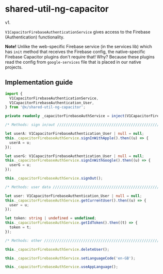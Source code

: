 # shared-util-ng-capacitor

v1.

`V1CapacitorFirebaseAuthenticationService` gives access to the Firebase (Authentication) functionality.

**Note!** Unlike the web-specific Firebase service (in the services lib) which has `init` method that receives the Firebase config, the native-specific Firebase Capacitor plugins don't require that! Why? Because these plugins read the config from `google-services` file that is placed in our native projects.

## Implementation guide

```ts
import {
  V1CapacitorFirebaseAuthenticationService,
  V1CapacitorFirebaseAuthentication_User,
} from '@x/shared-util-ng-capacitor';

private readonly _capacitorFirebaseAuthService = inject(V1CapacitorFirebaseAuthenticationService);

/* Methods: sign in/out ///////////////////////////////////////////////////// */

let userA: V1CapacitorFirebaseAuthentication_User | null = null;
this._capacitorFirebaseAuthService.signInWithApple().then((u) => {
  userA = u;
});

let userG: V1CapacitorFirebaseAuthentication_User | null = null;
this._capacitorFirebaseAuthService.signInWithGoogle().then((u) => {
  userG = u;
});

this._capacitorFirebaseAuthService.signOut();

/* Methods: user data /////////////////////////////////////////////////////// */

let user: V1CapacitorFirebaseAuthentication_User | null = null;
this._capacitorFirebaseAuthService.getCurrentUser().then((u) => {
  user = u;
});

let token: string | undefined = undefined;
this._capacitorFirebaseAuthService.getIdToken().then((t) => {
  token = t;
});

/* Methods: other /////////////////////////////////////////////////////////// */

this._capacitorFirebaseAuthService.deleteUser();

this._capacitorFirebaseAuthService.setLanguageCode('en-GB');

this._capacitorFirebaseAuthService.useAppLanguage();
```
